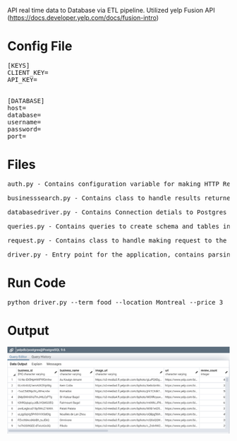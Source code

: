 API real time data to Database via ETL pipeline. Utilized yelp Fusion API (https://docs.developer.yelp.com/docs/fusion-intro)

# Config File

<pre>
[KEYS]
CLIENT_KEY=<YOUR CLIENT KEY>
API_KEY=<YOUR API KEY>


[DATABASE]
host=<HOST NAME>
database=<DB NAME>
username=<USER NAME>
password=<PASSWORD>
port=</PORT>
</pre>

# Files

<pre>
auth.py - Contains configuration variable for making HTTP Request

businesssearch.py - Contains class to handle results returned from the search request

databasedriver.py - Contains Connection detials to Postgres database and executing queries

queries.py - Contains queries to create schema and tables in postgres and insert statement format

request.py - Contains class to handle making request to the API

driver.py - Entry point for the application, contains parsing command line arguments and control the program flow.
</pre>


# Run Code
<pre>
python driver.py --term food --location Montreal --price 3
</pre>

# Output
![name](APIPullToDatabase/Resultsapiyelpdb.png)
